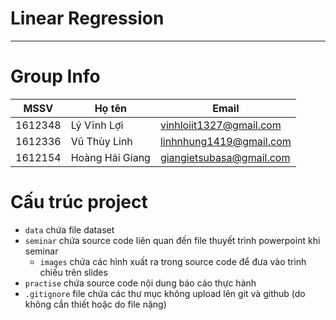# Linear Regression
--------------
# Group Info
| MSSV | Họ tên | Email |
|------|--------|-------|
| 1612348 | Lý Vĩnh Lợi | vinhloiit1327@gmail.com |
| 1612336 | Vũ Thùy Linh | linhnhung1419@gmail.com |
| 1612154 | Hoàng Hải Giang | giangietsubasa@gmail.com |

# Cấu trúc project
- `data` chứa file dataset
- `seminar` chứa source code liên quan đến file thuyết trình powerpoint khi seminar
  - `images` chứa các hình xuất ra trong source code để đưa vào trình chiếu trên slides
- `practise` chứa source code nội dung báo cáo thực hành
- `.gitignore` file chứa các thư mục không upload lên git và github (do không cần thiết hoặc do file nặng)